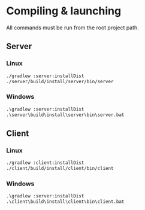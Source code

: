 # Compiling & launching

All commands must be run from the root project path.

## Server
### Linux
```bash
./gradlew :server:installDist
./server/build/install/server/bin/server
```
### Windows
```bat
.\gradlew :server:installDist
.\server\build\install\server\bin\server.bat
```

## Client
### Linux
```bash
./gradlew :client:installDist
./client/build/install/client/bin/client
```
### Windows
```bat
.\gradlew :server:installDist
.\client\build\install\client\bin\client.bat
```